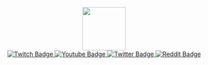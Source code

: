 <div id="header" align="center">
  <img src="https://media.giphy.com/media/jdPMeyv9rn0hZHh8n9/giphy.gif" width="100"/>
  
</div>

<div id="badges" align="center">
  <a href="[your-linkedin-URL](https://www.twitch.tv/ChezLondo_)">
    <img src="https://img.shields.io/twitch/status/ChezLondo_?style=social" alt="Twitch Badge"/>
  </a>
  <a href="https://www.youtube.com/@chezlondo7826">
    <img src="https://img.shields.io/badge/YouTube-red?style=for-the-badge&logo=youtube&logoColor=white" alt="Youtube Badge"/>
  </a>
  <a href="https://twitter.com/Londo_Chow">
    <img src="https://img.shields.io/badge/Twitter-blue?style=for-the-badge&logo=twitter&logoColor=white" alt="Twitter Badge"/>
  </a>
  <a href="https://www.reddit.com/user/ChezLondo">
    <img src="https://img.shields.io/reddit/user-karma/link/ChezLondo?style=social" alt="Reddit Badge"/>
  </a>
</div>

<img src="https://komarev.com/ghpvc/?username=Londopy&style=flat-square&color=blue" alt="" align="center"/>


<!--
**Londopy/Londopy** is a ✨ _special_ ✨ repository because its `README.md` (this file) appears on your GitHub profile.

Here are some ideas to get you started:

- 🔭 I’m currently working on ...
- 🌱 I’m currently learning ...
- 👯 I’m looking to collaborate on ...
- 🤔 I’m looking for help with ...
- 💬 Ask me about ...
- 📫 How to reach me: ...
- 😄 Pronouns: ...
- ⚡ Fun fact: ...
-->
